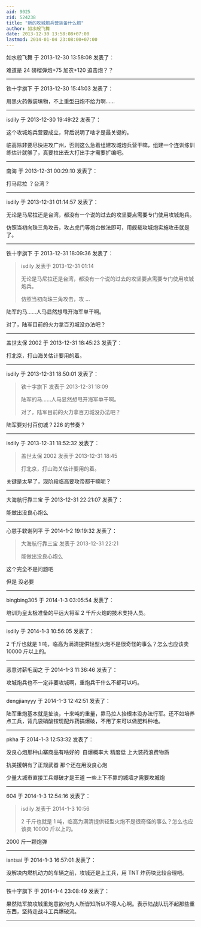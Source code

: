 ```yaml
---
aid: 9025
zid: 524238
title: "新的攻城炮兵营装备什么炮"
author: 如水般飞舞
date: 2013-12-30 13:58:08+07:00
lastmod: 2014-01-04 23:08:00+07:00
---
```


如水般飞舞 于 2013-12-30 13:58:08 发表了：

难道是 24 磅榴弹炮+75 加农+120 迫击炮？？

---

铁十字旗下 于 2013-12-30 15:41:03 发表了：

用黑火药做装填物，不上重型臼炮不给力啊……

---

isdily 于 2013-12-30 19:49:22 发表了：

这个攻城炮兵营要成立，背后说明了啥才是最关键的。

临高除非要尽快进攻广州，否则这么急着组建攻城炮兵营干嘛，组建一个连训练训练估计就够了，真要拉出去大打出手才需要扩编吧。

---

南海 于 2013-12-31 00:29:10 发表了：

打马尼拉 ？台湾？

---

isdily 于 2013-12-31 01:14:57 发表了：

无论是马尼拉还是台湾，都没有一个说的过去的攻坚要点需要专门使用攻城炮兵。

仿照当初向珠三角攻击，攻占虎门等炮台做法即可，用舰载攻城炮实施攻击就是了。

---

铁十字旗下 于 2013-12-31 18:09:36 发表了：

> isdily 发表于 2013-12-31 01:14
>
> 无论是马尼拉还是台湾，都没有一个说的过去的攻坚要点需要专门使用攻城炮兵。
>
> 仿照当初向珠三角攻击，攻 ...

陆军的马……人马显然想甩开海军单干啊。

对了，陆军目前的火力拿百刃城没办法吧？

---

盖世太保 2002 于 2013-12-31 18:45:23 发表了：

打北京，打山海关估计要用的着。

---

isdily 于 2013-12-31 18:50:01 发表了：

> 铁十字旗下 发表于 2013-12-31 18:09
>
> 陆军的马……人马显然想甩开海军单干啊。
>
> 对了，陆军目前的火力拿百刃城没办法吧？

陆军要对付百仞城？226 的节奏？

---

isdily 于 2013-12-31 18:52:32 发表了：

> 盖世太保 2002 发表于 2013-12-31 18:45
>
> 打北京，打山海关估计要用的着。

关键是太早了，现阶段临高要攻帝都干嘛呢？

---

大海航行靠三宝 于 2013-12-31 22:21:07 发表了：

能做出没良心炮么

---

心慈手软谢列平 于 2014-1-2 19:19:32 发表了：

> 大海航行靠三宝 发表于 2013-12-31 22:21
>
> 能做出没良心炮么

这个完全不是问题吧

但是 没必要

---

bingbing305 于 2014-1-3 03:05:54 发表了：

培训为皇太极准备的平远大将军 2 千斤火炮的技术支持人员。

---

isdily 于 2014-1-3 10:56:05 发表了：

2 千斤也就是 1 吨，临高为满清提供轻型火炮不是很奇怪的事么？怎么也应该卖 10000 斤以上的。

---

恶意讨薪毛润之 于 2014-1-3 11:36:46 发表了：

攻城炮兵也不一定非要攻城啊，重炮兵干什么不都可以吗。

---

dengjianyyy 于 2014-1-3 12:42:51 发表了：

陆军重炮基本就是扯淡，十来吨的重量，靠马拉人抬根本没办法行军。还不如培养点工兵，背几袋硝酸铵现配炸药搞爆破，不用了来可以做肥料种地。

---

pkha 于 2014-1-3 12:53:32 发表了：

没良心炮那种山寨商品有啥好的&nbsp;&nbsp;自爆概率大 精度低 上大装药浪费物质

抗美援朝有了正规武器 那个还在用没良心炮

少量大城市直接工兵爆破才是王道 一些上下不靠的城墙才需要攻城炮

---

604 于 2014-1-3 12:54:16 发表了：

> isdily 发表于 2014-1-3 10:56
>
> 2 千斤也就是 1 吨，临高为满清提供轻型火炮不是很奇怪的事么？怎么也应该卖 10000 斤以上的。

2000 斤一颗炮弹

---

iantsai 于 2014-1-3 16:57:01 发表了：

没解决内燃机动力的车辆之前，攻城还是上工兵，用 TNT 炸药块比较合理吧。

---

铁十字旗下 于 2014-1-4 23:08:49 发表了：

果然陆军搞攻城重炮意欲何为人所皆知所以不得人心啊。表示陆战队玩不起那些重东西，坚持走战斗工兵爆破流。

---
